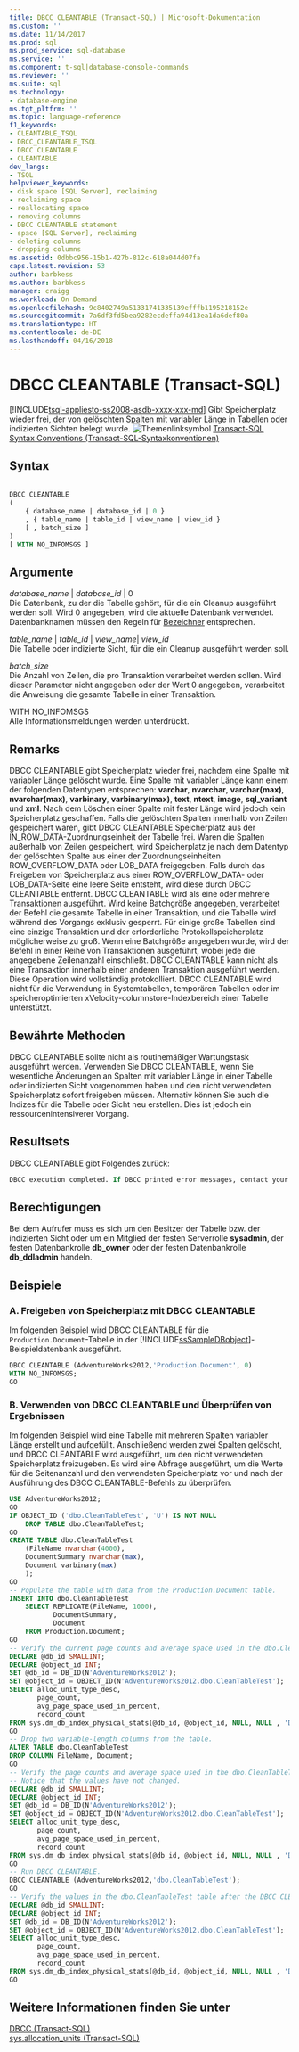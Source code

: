 ```yaml
---
title: DBCC CLEANTABLE (Transact-SQL) | Microsoft-Dokumentation
ms.custom: ''
ms.date: 11/14/2017
ms.prod: sql
ms.prod_service: sql-database
ms.service: ''
ms.component: t-sql|database-console-commands
ms.reviewer: ''
ms.suite: sql
ms.technology:
- database-engine
ms.tgt_pltfrm: ''
ms.topic: language-reference
f1_keywords:
- CLEANTABLE_TSQL
- DBCC_CLEANTABLE_TSQL
- DBCC CLEANTABLE
- CLEANTABLE
dev_langs:
- TSQL
helpviewer_keywords:
- disk space [SQL Server], reclaiming
- reclaiming space
- reallocating space
- removing columns
- DBCC CLEANTABLE statement
- space [SQL Server], reclaiming
- deleting columns
- dropping columns
ms.assetid: 0dbbc956-15b1-427b-812c-618a044d07fa
caps.latest.revision: 53
author: barbkess
ms.author: barbkess
manager: craigg
ms.workload: On Demand
ms.openlocfilehash: 9c8402749a51331741335139efffb1195218152e
ms.sourcegitcommit: 7a6df3fd5bea9282ecdeffa94d13ea1da6def80a
ms.translationtype: HT
ms.contentlocale: de-DE
ms.lasthandoff: 04/16/2018
---
```

# <a name="dbcc-cleantable-transact-sql"></a>DBCC CLEANTABLE (Transact-SQL)
[!INCLUDE[tsql-appliesto-ss2008-asdb-xxxx-xxx-md](../../includes/tsql-appliesto-ss2008-asdb-xxxx-xxx-md.md)]
Gibt Speicherplatz wieder frei, der von gelöschten Spalten mit variabler Länge in Tabellen oder indizierten Sichten belegt wurde.
![Themenlinksymbol](../../database-engine/configure-windows/media/topic-link.gif "Topic link icon") [Transact-SQL Syntax Conventions (Transact-SQL-Syntaxkonventionen)](../../t-sql/language-elements/transact-sql-syntax-conventions-transact-sql.md)
  
## <a name="syntax"></a>Syntax  
  
```sql
  
DBCC CLEANTABLE  
(  
    { database_name | database_id | 0 }  
    , { table_name | table_id | view_name | view_id }  
    [ , batch_size ]  
)  
[ WITH NO_INFOMSGS ]  
```  
  
## <a name="arguments"></a>Argumente  
 *database_name* | *database_id* | 0  
 Die Datenbank, zu der die Tabelle gehört, für die ein Cleanup ausgeführt werden soll. Wird 0 angegeben, wird die aktuelle Datenbank verwendet. Datenbanknamen müssen den Regeln für [Bezeichner](../../relational-databases/databases/database-identifiers.md) entsprechen.  
  
 *table_name* | *table_id* | *view_name*| *view_id*  
 Die Tabelle oder indizierte Sicht, für die ein Cleanup ausgeführt werden soll.  
  
 *batch_size*  
 Die Anzahl von Zeilen, die pro Transaktion verarbeitet werden sollen. Wird dieser Parameter nicht angegeben oder der Wert 0 angegeben, verarbeitet die Anweisung die gesamte Tabelle in einer Transaktion.  
  
 WITH NO_INFOMSGS  
 Alle Informationsmeldungen werden unterdrückt.  
  
## <a name="remarks"></a>Remarks  
DBCC CLEANTABLE gibt Speicherplatz wieder frei, nachdem eine Spalte mit variabler Länge gelöscht wurde. Eine Spalte mit variabler Länge kann einem der folgenden Datentypen entsprechen: **varchar**, **nvarchar**, **varchar(max)**, **nvarchar(max)**, **varbinary**, **varbinary(max)**, **text**, **ntext**, **image**, **sql_variant** und **xml**. Nach dem Löschen einer Spalte mit fester Länge wird jedoch kein Speicherplatz geschaffen.
Falls die gelöschten Spalten innerhalb von Zeilen gespeichert waren, gibt DBCC CLEANTABLE Speicherplatz aus der IN_ROW_DATA-Zuordnungseinheit der Tabelle frei. Waren die Spalten außerhalb von Zeilen gespeichert, wird Speicherplatz je nach dem Datentyp der gelöschten Spalte aus einer der Zuordnungseinheiten ROW_OVERFLOW_DATA oder LOB_DATA freigegeben. Falls durch das Freigeben von Speicherplatz aus einer ROW_OVERFLOW_DATA- oder LOB_DATA-Seite eine leere Seite entsteht, wird diese durch DBCC CLEANTABLE entfernt.
DBCC CLEANTABLE wird als eine oder mehrere Transaktionen ausgeführt. Wird keine Batchgröße angegeben, verarbeitet der Befehl die gesamte Tabelle in einer Transaktion, und die Tabelle wird während des Vorgangs exklusiv gesperrt. Für einige große Tabellen sind eine einzige Transaktion und der erforderliche Protokollspeicherplatz möglicherweise zu groß. Wenn eine Batchgröße angegeben wurde, wird der Befehl in einer Reihe von Transaktionen ausgeführt, wobei jede die angegebene Zeilenanzahl einschließt. DBCC CLEANTABLE kann nicht als eine Transaktion innerhalb einer anderen Transaktion ausgeführt werden.
Diese Operation wird vollständig protokolliert.
DBCC CLEANTABLE wird nicht für die Verwendung in Systemtabellen, temporären Tabellen oder im speicheroptimierten xVelocity-columnstore-Indexbereich einer Tabelle unterstützt.
  
## <a name="best-practices"></a>Bewährte Methoden  
DBCC CLEANTABLE sollte nicht als routinemäßiger Wartungstask ausgeführt werden. Verwenden Sie DBCC CLEANTABLE, wenn Sie wesentliche Änderungen an Spalten mit variabler Länge in einer Tabelle oder indizierten Sicht vorgenommen haben und den nicht verwendeten Speicherplatz sofort freigeben müssen. Alternativ können Sie auch die Indizes für die Tabelle oder Sicht neu erstellen. Dies ist jedoch ein ressourcenintensiverer Vorgang.
  
## <a name="result-sets"></a>Resultsets  
DBCC CLEANTABLE gibt Folgendes zurück:
  
```sql
DBCC execution completed. If DBCC printed error messages, contact your system administrator.  
```  
  
## <a name="permissions"></a>Berechtigungen  
 Bei dem Aufrufer muss es sich um den Besitzer der Tabelle bzw. der indizierten Sicht oder um ein Mitglied der festen Serverrolle **sysadmin**, der festen Datenbankrolle **db_owner** oder der festen Datenbankrolle **db_ddladmin** handeln.  
  
## <a name="examples"></a>Beispiele  
### <a name="a-using-dbcc-cleantable-to-reclaim-space"></a>A. Freigeben von Speicherplatz mit DBCC CLEANTABLE  
Im folgenden Beispiel wird DBCC CLEANTABLE für die `Production.Document`-Tabelle in der [!INCLUDE[ssSampleDBobject](../../includes/sssampledbobject-md.md)]-Beispieldatenbank ausgeführt.
  
```sql  
DBCC CLEANTABLE (AdventureWorks2012,'Production.Document', 0)  
WITH NO_INFOMSGS;  
GO  
```  
  
### <a name="b-using-dbcc-cleantable-and-verifying-results"></a>B. Verwenden von DBCC CLEANTABLE und Überprüfen von Ergebnissen  
Im folgenden Beispiel wird eine Tabelle mit mehreren Spalten variabler Länge erstellt und aufgefüllt. Anschließend werden zwei Spalten gelöscht, und DBCC CLEANTABLE wird ausgeführt, um den nicht verwendeten Speicherplatz freizugeben. Es wird eine Abfrage ausgeführt, um die Werte für die Seitenanzahl und den verwendeten Speicherplatz vor und nach der Ausführung des DBCC CLEANTABLE-Befehls zu überprüfen.
  
```sql  
USE AdventureWorks2012;  
GO  
IF OBJECT_ID ('dbo.CleanTableTest', 'U') IS NOT NULL  
    DROP TABLE dbo.CleanTableTest;  
GO  
CREATE TABLE dbo.CleanTableTest  
    (FileName nvarchar(4000),   
    DocumentSummary nvarchar(max),  
    Document varbinary(max)  
    );  
GO  
-- Populate the table with data from the Production.Document table.  
INSERT INTO dbo.CleanTableTest  
    SELECT REPLICATE(FileName, 1000),   
           DocumentSummary,   
           Document  
    FROM Production.Document;  
GO  
-- Verify the current page counts and average space used in the dbo.CleanTableTest table.  
DECLARE @db_id SMALLINT;  
DECLARE @object_id INT;  
SET @db_id = DB_ID(N'AdventureWorks2012');  
SET @object_id = OBJECT_ID(N'AdventureWorks2012.dbo.CleanTableTest');  
SELECT alloc_unit_type_desc,   
       page_count,   
       avg_page_space_used_in_percent,   
       record_count  
FROM sys.dm_db_index_physical_stats(@db_id, @object_id, NULL, NULL , 'Detailed');  
GO  
-- Drop two variable-length columns from the table.  
ALTER TABLE dbo.CleanTableTest  
DROP COLUMN FileName, Document;  
GO  
-- Verify the page counts and average space used in the dbo.CleanTableTest table  
-- Notice that the values have not changed.  
DECLARE @db_id SMALLINT;  
DECLARE @object_id INT;  
SET @db_id = DB_ID(N'AdventureWorks2012');  
SET @object_id = OBJECT_ID(N'AdventureWorks2012.dbo.CleanTableTest');  
SELECT alloc_unit_type_desc,   
       page_count,   
       avg_page_space_used_in_percent,   
       record_count  
FROM sys.dm_db_index_physical_stats(@db_id, @object_id, NULL, NULL , 'Detailed');  
GO  
-- Run DBCC CLEANTABLE.  
DBCC CLEANTABLE (AdventureWorks2012,'dbo.CleanTableTest');  
GO  
-- Verify the values in the dbo.CleanTableTest table after the DBCC CLEANTABLE command.  
DECLARE @db_id SMALLINT;  
DECLARE @object_id INT;  
SET @db_id = DB_ID(N'AdventureWorks2012');  
SET @object_id = OBJECT_ID(N'AdventureWorks2012.dbo.CleanTableTest');  
SELECT alloc_unit_type_desc,   
       page_count,   
       avg_page_space_used_in_percent,   
       record_count  
FROM sys.dm_db_index_physical_stats(@db_id, @object_id, NULL, NULL , 'Detailed');  
GO  
```  
  
## <a name="see-also"></a>Weitere Informationen finden Sie unter  
[DBCC &#40;Transact-SQL&#41;](../../t-sql/database-console-commands/dbcc-transact-sql.md)  
 [sys.allocation_units &#40;Transact-SQL&#41;](../../relational-databases/system-catalog-views/sys-allocation-units-transact-sql.md)  
  
  
